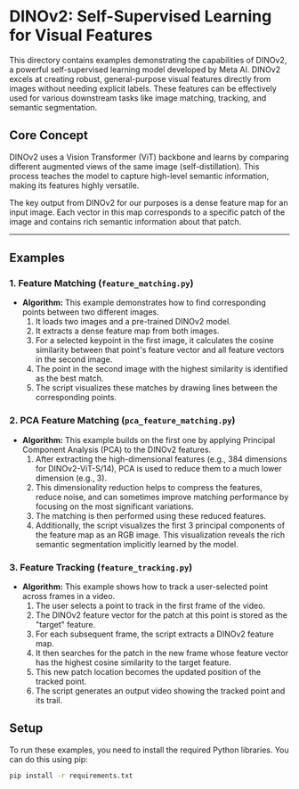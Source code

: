 # DINOv2: Self-Supervised Learning for Visual Features

This directory contains examples demonstrating the capabilities of DINOv2, a powerful self-supervised learning model developed by Meta AI. DINOv2 excels at creating robust, general-purpose visual features directly from images without needing explicit labels. These features can be effectively used for various downstream tasks like image matching, tracking, and semantic segmentation.

## Core Concept

DINOv2 uses a Vision Transformer (ViT) backbone and learns by comparing different augmented views of the same image (self-distillation). This process teaches the model to capture high-level semantic information, making its features highly versatile.

The key output from DINOv2 for our purposes is a dense feature map for an input image. Each vector in this map corresponds to a specific patch of the image and contains rich semantic information about that patch.

--- 

## Examples

### 1. Feature Matching (`feature_matching.py`)

-   **Algorithm:** This example demonstrates how to find corresponding points between two different images. 
    1.  It loads two images and a pre-trained DINOv2 model.
    2.  It extracts a dense feature map from both images.
    3.  For a selected keypoint in the first image, it calculates the cosine similarity between that point's feature vector and all feature vectors in the second image.
    4.  The point in the second image with the highest similarity is identified as the best match.
    5.  The script visualizes these matches by drawing lines between the corresponding points.

### 2. PCA Feature Matching (`pca_feature_matching.py`)

-   **Algorithm:** This example builds on the first one by applying Principal Component Analysis (PCA) to the DINOv2 features.
    1.  After extracting the high-dimensional features (e.g., 384 dimensions for DINOv2-ViT-S/14), PCA is used to reduce them to a much lower dimension (e.g., 3).
    2.  This dimensionality reduction helps to compress the features, reduce noise, and can sometimes improve matching performance by focusing on the most significant variations.
    3.  The matching is then performed using these reduced features.
    4.  Additionally, the script visualizes the first 3 principal components of the feature map as an RGB image. This visualization reveals the rich semantic segmentation implicitly learned by the model.

### 3. Feature Tracking (`feature_tracking.py`)

-   **Algorithm:** This example shows how to track a user-selected point across frames in a video.
    1.  The user selects a point to track in the first frame of the video.
    2.  The DINOv2 feature vector for the patch at this point is stored as the "target" feature.
    3.  For each subsequent frame, the script extracts a DINOv2 feature map.
    4.  It then searches for the patch in the new frame whose feature vector has the highest cosine similarity to the target feature.
    5.  This new patch location becomes the updated position of the tracked point.
    6.  The script generates an output video showing the tracked point and its trail.

## Setup

To run these examples, you need to install the required Python libraries. You can do this using pip:

```bash
pip install -r requirements.txt
```
